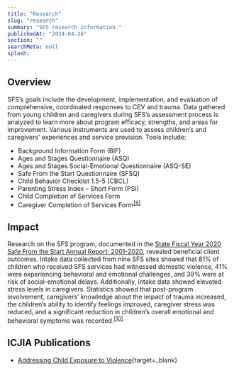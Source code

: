 ```yaml
---
title: "Research"
slug: "research"
summary: "SFS research information."
publishedAt: "2024-04-26"
section: ""
searchMeta: null
splash:
---
```


## Overview

SFS’s goals include the development, implementation, and evaluation of comprehensive, coordinated responses to CEV and trauma. Data gathered from young children and caregivers during SFS’s assessment process is analyzed to learn more about program efficacy, strengths, and areas for improvement. Various instruments are used to assess children’s and caregivers’ experiences and service provision. Tools include:

- Background Information Form (BIF)
- Ages and Stages Questionnaire (ASQ)
- Ages and Stages Social-Emotional Questionnaire (ASQ-SE)
- Safe From the Start Questionnaire (SFSQ)
- Child Behavior Checklist 1.5-5 (CBCL)
- Parenting Stress Index – Short Form (PSI)
- Child Completion of Services Form
- Caregiver Completion of Services Form<sup>[\[9\]](#footnote-10)</sup>

## Impact

Research on the SFS program, documented in the [State Fiscal Year 2020 Safe From the Start Annual Report: 2001-2020](https://icjia.illinois.gov/researchhub/articles/state-fiscal-year-2020-safe-from-the-start-annual-report-2001-2020/), revealed beneficial client outcomes. Intake data collected from nine SFS sites showed that 81% of children who received SFS services had witnessed domestic violence, 41% were experiencing behavioral and emotional challenges, and 39% were at risk of social-emotional delays. Additionally, intake data showed elevated stress levels in caregivers. Statistics showed that post-program involvement, caregivers’ knowledge about the impact of trauma increased, the children’s ability to identify feelings improved, caregiver stress was reduced, and a significant reduction in children’s overall emotional and behavioral symptoms was recorded.<sup>[\[10\]](#footnote-11)</sup>

## ICJIA Publications

- [Addressing Child Exposure to Violence](https://icjia.illinois.gov/researchhub/articles/addressing-child-exposure-to-violence/){target=\_blank}
